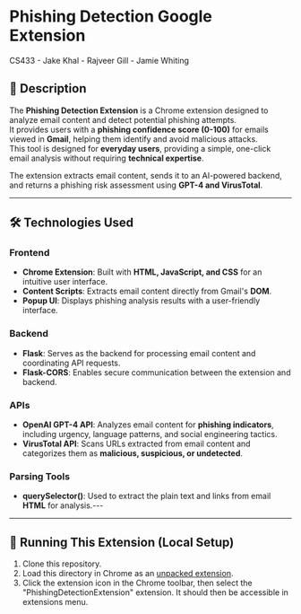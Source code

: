 # Phishing Detection Google Extension
CS433 - Jake Khal - Rajveer Gill - Jamie Whiting

## 📖 Description
The **Phishing Detection Extension** is a Chrome extension designed to analyze email content and detect potential phishing attempts.  
It provides users with a **phishing confidence score (0-100)** for emails viewed in **Gmail**, helping them identify and avoid malicious attacks.  
This tool is designed for **everyday users**, providing a simple, one-click email analysis without requiring **technical expertise**.  

The extension extracts email content, sends it to an AI-powered backend, and returns a phishing risk assessment using **GPT-4 and VirusTotal**.

---

## 🛠️ Technologies Used
### **Frontend**
- **Chrome Extension**: Built with **HTML, JavaScript, and CSS** for an intuitive user interface.
- **Content Scripts**: Extracts email content directly from Gmail's **DOM**.
- **Popup UI**: Displays phishing analysis results with a user-friendly interface.

### **Backend**
- **Flask**: Serves as the backend for processing email content and coordinating API requests.
- **Flask-CORS**: Enables secure communication between the extension and backend.

### **APIs**
- **OpenAI GPT-4 API**: Analyzes email content for **phishing indicators**, including urgency, language patterns, and social engineering tactics.
- **VirusTotal API**: Scans URLs extracted from email content and categorizes them as **malicious, suspicious, or undetected**.

### **Parsing Tools**
- **querySelector()**: Used to extract the plain text and links from email **HTML** for analysis.---

---

## 🚀 Running This Extension (Local Setup)
1. Clone this repository.
2. Load this directory in Chrome as an [unpacked extension](https://developer.chrome.com/docs/extensions/mv3/getstarted/development-basics/#load-unpacked).
3. Click the extension icon in the Chrome toolbar, then select the "PhishingDetectionExtension" extension. It should then be accessible in extensions menu.
